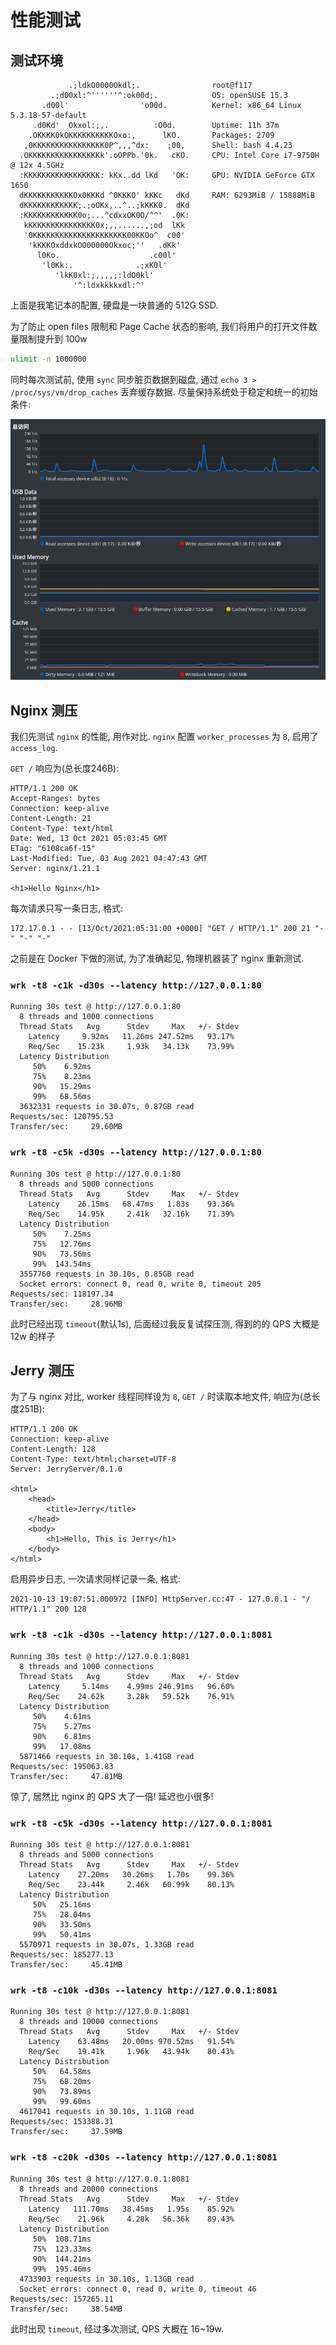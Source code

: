 # 性能测试

## 测试环境

```
             .;ldkO0000Okdl;.                root@f117
         .;d00xl:^''''''^:ok00d;.            OS: openSUSE 15.3
       .d00l'                'o00d.          Kernel: x86_64 Linux 5.3.18-57-default
     .d0Kd'  Okxol:;,.          :O0d.        Uptime: 11h 37m
    .OKKKK0kOKKKKKKKKKKOxo:,      lKO.       Packages: 2709
   ,0KKKKKKKKKKKKKKKK0P^,,,^dx:    ;00,      Shell: bash 4.4.23
  .OKKKKKKKKKKKKKKKKk'.oOPPb.'0k.   cKO.     CPU: Intel Core i7-9750H @ 12x 4.5GHz
  :KKKKKKKKKKKKKKKKK: kKx..dd lKd   'OK:     GPU: NVIDIA GeForce GTX 1650
  dKKKKKKKKKKKOx0KKKd ^0KKKO' kKKc   dKd     RAM: 6293MiB / 15888MiB
  dKKKKKKKKKKKK;.;oOKx,..^..;kKKK0.  dKd    
  :KKKKKKKKKKKK0o;...^cdxxOK0O/^^'  .0K:    
   kKKKKKKKKKKKKKKK0x;,,......,;od  lKk     
   '0KKKKKKKKKKKKKKKKKKKKK00KKOo^  c00'     
    'kKKKOxddxkOO00000Okxoc;''   .dKk'      
      l0Ko.                    .c00l'       
       'l0Kk:.              .;xK0l'         
          'lkK0xl:;,,,,;:ldO0kl'            
              '^:ldxkkkkxdl:^'              

```

上面是我笔记本的配置, 硬盘是一块普通的 512G SSD.

为了防止 open files 限制和 Page Cache 状态的影响, 我们将用户的打开文件数量限制提升到 100w

```bash
ulimit -n 1000000
```

同时每次测试前, 使用 `sync` 同步脏页数据到磁盘, 通过 `echo 3 > /proc/sys/vm/drop_caches`
丢弃缓存数据. 尽量保持系统处于稳定和统一的初始条件:

![init_test_env](images/init_test_env.png)


## Nginx 测压

我们先测试 `nginx` 的性能, 用作对比. `nginx` 配置 `worker_processes` 为 `8`, 启用了 `access_log`.

`GET /` 响应为(总长度246B):

```
HTTP/1.1 200 OK
Accept-Ranges: bytes
Connection: keep-alive
Content-Length: 21
Content-Type: text/html
Date: Wed, 13 Oct 2021 05:03:45 GMT
ETag: "6108ca6f-15"
Last-Modified: Tue, 03 Aug 2021 04:47:43 GMT
Server: nginx/1.21.1

<h1>Hello Nginx</h1>

```

每次请求只写一条日志, 格式:

```
172.17.0.1 - - [13/Oct/2021:05:31:00 +0000] "GET / HTTP/1.1" 200 21 "-" "-" "-"
```

之前是在 Docker 下做的测试, 为了准确起见, 物理机器装了 nginx 重新测试. 

### `wrk -t8 -c1k -d30s --latency http://127.0.0.1:80`

```
Running 30s test @ http://127.0.0.1:80
  8 threads and 1000 connections
  Thread Stats   Avg      Stdev     Max   +/- Stdev
    Latency     9.92ms   11.26ms 247.52ms   93.17%
    Req/Sec    15.23k     1.93k   34.13k    73.99%
  Latency Distribution
     50%    6.92ms
     75%    8.23ms
     90%   15.29ms
     99%   68.56ms
  3632331 requests in 30.07s, 0.87GB read
Requests/sec: 120795.53
Transfer/sec:     29.60MB
```


### `wrk -t8 -c5k -d30s --latency http://127.0.0.1:80`

```
Running 30s test @ http://127.0.0.1:80
  8 threads and 5000 connections
  Thread Stats   Avg      Stdev     Max   +/- Stdev
    Latency    26.15ms   68.47ms   1.83s    93.36%
    Req/Sec    14.95k     2.41k   32.16k    71.39%
  Latency Distribution
     50%    7.25ms
     75%   12.76ms
     90%   73.56ms
     99%  143.54ms
  3557760 requests in 30.10s, 0.85GB read
  Socket errors: connect 0, read 0, write 0, timeout 205
Requests/sec: 118197.34
Transfer/sec:     28.96MB
```

此时已经出现 `timeout`(默认1s), 后面经过我反复试探压测, 得到的的 QPS 大概是 12w 的样子


## Jerry 测压

为了与 nginx 对比, worker 线程同样设为 `8`, `GET /` 时读取本地文件, 响应为(总长度251B):


```
HTTP/1.1 200 OK
Connection: keep-alive
Content-Length: 128
Content-Type: text/html;charset=UTF-8
Server: JerryServer/0.1.0

<html>
    <head>
        <title>Jerry</title>
    </head>
    <body>
        <h1>Hello, This is Jerry</h1>
    </body>
</html>
```


启用异步日志, 一次请求同样记录一条, 格式:

```
2021-10-13 19:07:51.000972 [INFO] HttpServer.cc:47 - 127.0.0.1 - "/ HTTP/1.1" 200 128
```

### `wrk -t8 -c1k -d30s --latency http://127.0.0.1:8081`

```
Running 30s test @ http://127.0.0.1:8081
  8 threads and 1000 connections
  Thread Stats   Avg      Stdev     Max   +/- Stdev
    Latency     5.14ms    4.99ms 246.91ms   96.60%
    Req/Sec    24.62k     3.28k   59.52k    76.91%
  Latency Distribution
     50%    4.61ms
     75%    5.27ms
     90%    6.81ms
     99%   17.08ms
  5871466 requests in 30.10s, 1.41GB read
Requests/sec: 195063.83
Transfer/sec:     47.81MB
```

惊了, 居然比 nginx 的 QPS 大了一倍! 延迟也小很多!

### `wrk -t8 -c5k -d30s --latency http://127.0.0.1:8081`

```
Running 30s test @ http://127.0.0.1:8081
  8 threads and 5000 connections
  Thread Stats   Avg      Stdev     Max   +/- Stdev
    Latency    27.20ms   30.26ms   1.70s    99.36%
    Req/Sec    23.44k     2.46k   60.99k    80.13%
  Latency Distribution
     50%   25.16ms
     75%   28.04ms
     90%   33.50ms
     99%   50.41ms
  5570971 requests in 30.07s, 1.33GB read
Requests/sec: 185277.13
Transfer/sec:     45.41MB
```

### `wrk -t8 -c10k -d30s --latency http://127.0.0.1:8081`

```
Running 30s test @ http://127.0.0.1:8081
  8 threads and 10000 connections
  Thread Stats   Avg      Stdev     Max   +/- Stdev
    Latency    63.48ms   20.00ms 970.52ms   91.54%
    Req/Sec    19.41k     1.96k   43.94k    80.43%
  Latency Distribution
     50%   64.58ms
     75%   68.20ms
     90%   73.89ms
     99%   99.60ms
  4617041 requests in 30.10s, 1.11GB read
Requests/sec: 153388.31
Transfer/sec:     37.59MB
```

### `wrk -t8 -c20k -d30s --latency http://127.0.0.1:8081`

```
Running 30s test @ http://127.0.0.1:8081
  8 threads and 20000 connections
  Thread Stats   Avg      Stdev     Max   +/- Stdev
    Latency   111.70ms   38.45ms   1.95s    85.92%
    Req/Sec    21.96k     4.28k   56.36k    89.43%
  Latency Distribution
     50%  108.71ms
     75%  123.33ms
     90%  144.21ms
     99%  195.46ms
  4733903 requests in 30.10s, 1.13GB read
  Socket errors: connect 0, read 0, write 0, timeout 46
Requests/sec: 157265.11
Transfer/sec:     38.54MB
```

此时出现 `timeout`, 经过多次测试, QPS 大概在 16~19w.
